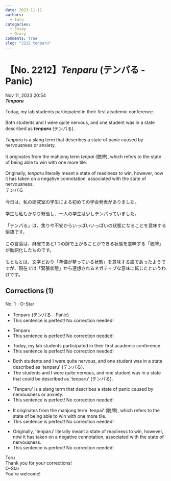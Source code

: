 ```yaml
---
date: 2023-11-11
authors:
  - toru
categories:
  - Essay
  - Diary
comments: true
slug: "2212_tenparu"
---
```


# 【No. 2212】<strong><em>Tenparu</strong></em> (テンパる - Panic)
<div class="date">Nov 11, 2023 20:54</div>
<div id="post"><div id="body_show_ori">
<strong><em>Tenparu</strong></em><br/><br/>Today, my lab students participated in their first academic conference.<br/><br/>Both students and I were quite nervous, and one student was in a state described as <strong><em>tenparu</em></strong> (テンパる).<br/><br/><em>Tenparu</em> is a slang term that describes a state of panic caused by nervousness or anxiety.<br/><br/>It originates from the mahjong term <em>tenpai</em>  (聴牌), which refers to the state of being able to win with one more tile.<br/><br/>Originally, <em>tenparu</em> literally meant a state of readiness to win, however, now it has taken on a negative connotation, associated with the state of nervousness.
</div></div>

<!-- more -->

<div id="post_ja"><div id="body_show_mo">
テンパる<br/><br/>今日は、私の研究室の学生による初めての学会発表がありました。<br/><br/>学生も私もかなり緊張し、一人の学生は少しテンパっていました。<br/><br/>「テンパる」は、焦りや不安からいっぱいいっぱいの状態になることを意味する俗語です。<br/><br/>この言葉は、麻雀であと1つの牌で上がることができる状態を意味する「聴牌」が動詞化したものです。<br/><br/>もともとは、文字どおり「準備が整っている状態」を意味する語であったようですが、現在では「緊張状態」から連想されるネガティブな意味に転じたというわけです。
</div></div>

## Corrections (1)
<div id="block"><div class="first_name"> No. 1　<span class="just_name">O-Star</span></div><div id="block2">
<ul class="correction_field">
<li class="incorrect">Tenparu (テンパる - Panic)</li>
<li class="corrected perfect">This sentence is perfect! No correction needed!</li>
</ul>
<ul class="correction_field">
<li class="incorrect">Tenparu</li>
<li class="corrected perfect">This sentence is perfect! No correction needed!</li>
</ul>
<ul class="correction_field">
<li class="incorrect">Today, my lab students participated in their first academic conference.</li>
<li class="corrected perfect">This sentence is perfect! No correction needed!</li>
</ul>
<ul class="correction_field">
<li class="incorrect">Both students and I were quite nervous, and one student was in a state described as 'tenparu' (テンパる).</li>
<li class="corrected correct">
<span class="f_bold">The s</span>tudents and I were quite nervous, and one student was in a state <span class="f_bold">that could be </span>described as 'tenparu' (テンパる).
</li>
</ul>
<ul class="correction_field">
<li class="incorrect">'Tenparu' is a slang term that describes a state of panic caused by nervousness or anxiety.</li>
<li class="corrected perfect">This sentence is perfect! No correction needed!</li>
</ul>
<ul class="correction_field">
<li class="incorrect">It originates from the mahjong term 'tenpai'  (聴牌), which refers to the state of being able to win with one more tile.</li>
<li class="corrected perfect">This sentence is perfect! No correction needed!</li>
</ul>
<ul class="correction_field">
<li class="incorrect">Originally, 'tenparu' literally meant a state of readiness to win, however, now it has taken on a negative connotation, associated with the state of nervousness.</li>
<li class="corrected perfect">This sentence is perfect! No correction needed!</li>
</ul>
</div><div class="name"><span class="just_name">Toru</span><br>
Thank you for your corrections!
</div>
<div class="name"><span class="just_name">O-Star</span><br>
You're welcome!
</div>
</div>
